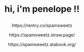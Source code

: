 # <p align="center">  hi, i'm penelope !! </p>

<p align="center">https://rentry.co/spamsweetz </p>
<p align="center">https://spamsweetz.straw.page/ </p>
<p align="center">https://spamsweetz.atabook.org/ </p>
